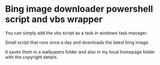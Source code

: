 # Bing image downloader powershell script and vbs wrapper

You can simply add the vbs script as a task in windows task manager. 

Small script that runs once a day and downloads the latest bing image.

It saves them in a wallpapers folder and also in my local homepage folder with the copyright details. 
